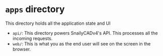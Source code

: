 # `apps` directory

This directory holds all the application state and UI

- `api/`: This directory powers SnailyCADv4's API. This processes all the incoming requests.
- `web/`: This is what you as the end user will see on the screen in the browser.
